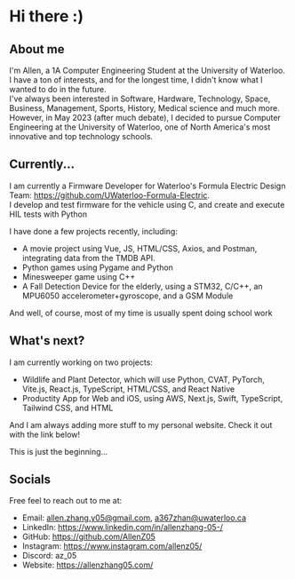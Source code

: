 # Hi there :)

## About me 
I'm Allen, a 1A Computer Engineering Student at the University of Waterloo. <br>
I have a ton of interests, and for the longest time, I didn't know what I wanted to do in the future. <br>
I've always been interested in Software, Hardware, Technology, Space, Business, Management, Sports, History, Medical science and much more. <br>
However, in May 2023 (after much debate), I decided to pursue Computer Engineering at the University of Waterloo, one of North America's most innovative and top technology schools. <br>

## Currently... 
I am currently a Firmware Developer for Waterloo's Formula Electric Design Team: https://github.com/UWaterloo-Formula-Electric. <br>
I develop and test firmware for the vehicle using C, and create and execute HIL tests with Python

I have done a few projects recently, including: 
- A movie project using Vue, JS, HTML/CSS, Axios, and Postman, integrating data from the TMDB API. 
- Python games using Pygame and Python 
- Minesweeper game using C++
- A Fall Detection Device for the elderly, using a STM32, C/C++, an MPU6050 accelerometer+gyroscope, and a GSM Module 

And well, of course, most of my time is usually spent doing school work

## What's next?
I am currently working on two projects: 
- Wildlife and Plant Detector, which will use Python, CVAT, PyTorch, Vite.js, React.js, TypeScript, HTML/CSS, and React Native <br>
- Productity App for Web and iOS, using AWS, Next.js, Swift, TypeScript, Tailwind CSS, and HTML <br>

And I am always adding more stuff to my personal website. Check it out with the link below!

This is just the beginning...

## Socials
Free feel to reach out to me at:
- Email: allen.zhang.y05@gmail.com, a367zhan@uwaterloo.ca
- LinkedIn: https://www.linkedin.com/in/allenzhang-05-/
- GitHub: https://github.com/AllenZ05
- Instagram: https://www.instagram.com/allenz05/
- Discord: az_05
- Website: https://allenzhang05.com/
